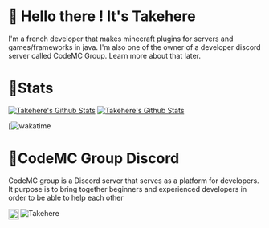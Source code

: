 # 👋 Hello there ! It's Takehere
I'm a french developer that makes minecraft plugins for servers and games/frameworks in java. I'm also one of the owner of a developer discord server called CodeMC Group. Learn more about that later.

# 📝Stats
[![Takehere's Github Stats](https://github-readme-stats.vercel.app/api/top-langs/?username=takehere&show_icons=true&hide_border=true&theme=midnight-purple)](https://github.com/anuraghazra/github-readme-stats)
[![Takehere's Github Stats](https://github-readme-stats.vercel.app/api?username=takehere&show_icons=true&hide_border=true&theme=midnight-purple)](https://github.com/anuraghazra/github-readme-stats)

[![wakatime](https://wakatime.com/badge/user/14647161-841a-4fda-9071-4a68951f208c.svg)

# 📡CodeMC Group Discord
CodeMC group is a Discord server that serves as a platform for developers. It purpose is to bring together beginners and experienced developers in order to be able to help each other

<a href="https://discord.gg/YXrXpCspT4">
  <img align="left" alt="CodeMC Group Discord" width="21px" src="https://raw.githubusercontent.com/anuraghazra/anuraghazra/master/assets/discord-round.svg" />
</a>
<p align="left"> <img src="https://komarev.com/ghpvc/?username=Takehere" alt="Takehere" /> </p>  
